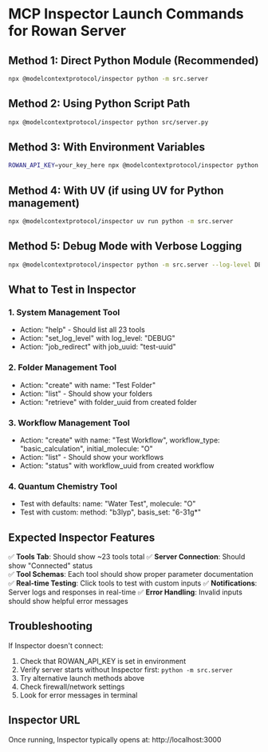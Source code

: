# MCP Inspector Launch Commands for Rowan Server

## Method 1: Direct Python Module (Recommended)
```bash
npx @modelcontextprotocol/inspector python -m src.server
```

## Method 2: Using Python Script Path
```bash
npx @modelcontextprotocol/inspector python src/server.py
```

## Method 3: With Environment Variables
```bash
ROWAN_API_KEY=your_key_here npx @modelcontextprotocol/inspector python -m src.server
```

## Method 4: With UV (if using UV for Python management)
```bash
npx @modelcontextprotocol/inspector uv run python -m src.server
```

## Method 5: Debug Mode with Verbose Logging
```bash
npx @modelcontextprotocol/inspector python -m src.server --log-level DEBUG
```

## What to Test in Inspector

### 1. System Management Tool
- Action: "help" - Should list all 23 tools
- Action: "set_log_level" with log_level: "DEBUG"
- Action: "job_redirect" with job_uuid: "test-uuid"

### 2. Folder Management Tool  
- Action: "create" with name: "Test Folder"
- Action: "list" - Should show your folders
- Action: "retrieve" with folder_uuid from created folder

### 3. Workflow Management Tool
- Action: "create" with name: "Test Workflow", workflow_type: "basic_calculation", initial_molecule: "O"
- Action: "list" - Should show your workflows
- Action: "status" with workflow_uuid from created workflow

### 4. Quantum Chemistry Tool
- Test with defaults: name: "Water Test", molecule: "O"
- Test with custom: method: "b3lyp", basis_set: "6-31g*"

## Expected Inspector Features

✅ **Tools Tab**: Should show ~23 tools total
✅ **Server Connection**: Should show "Connected" status  
✅ **Tool Schemas**: Each tool should show proper parameter documentation
✅ **Real-time Testing**: Click tools to test with custom inputs
✅ **Notifications**: Server logs and responses in real-time
✅ **Error Handling**: Invalid inputs should show helpful error messages

## Troubleshooting

If Inspector doesn't connect:
1. Check that ROWAN_API_KEY is set in environment
2. Verify server starts without Inspector first: `python -m src.server`
3. Try alternative launch methods above
4. Check firewall/network settings
5. Look for error messages in terminal

## Inspector URL
Once running, Inspector typically opens at: http://localhost:3000 